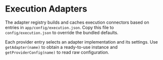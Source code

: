 # Execution Adapters

The adapter registry builds and caches execution connectors based on entries in `app/config/execution.json`.
Copy this file to `config/execution.json` to override the bundled defaults.

Each provider entry selects an adapter implementation and its settings.
Use `getAdapter(name)` to obtain a ready-to-use instance and `getProviderConfig(name)` to read raw configuration.
